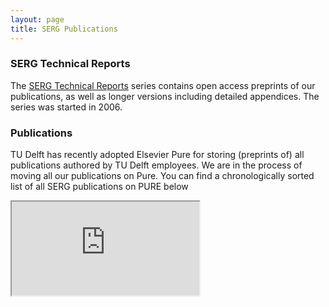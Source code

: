 ```yaml
---
layout: page
title: SERG Publications
---
```


### SERG Technical Reports

The [SERG Technical Reports](tr.html) series contains open access preprints of our publications, as well as longer versions including detailed appendices. The series was started in 2006.

### Publications

TU Delft has recently adopted Elsevier Pure for storing (preprints of) all publications authored by TU Delft employees. We are in the process of
moving all our publications on Pure. You can find a chronologically sorted
list of all SERG publications on PURE below

<iframe src="https://purexml-dev.ewi.tudelft.nl/direct/tu/group/d40bac4b-3dd0-4427-aa5f-9331cae5d02e" scrolling="no"></iframe>
